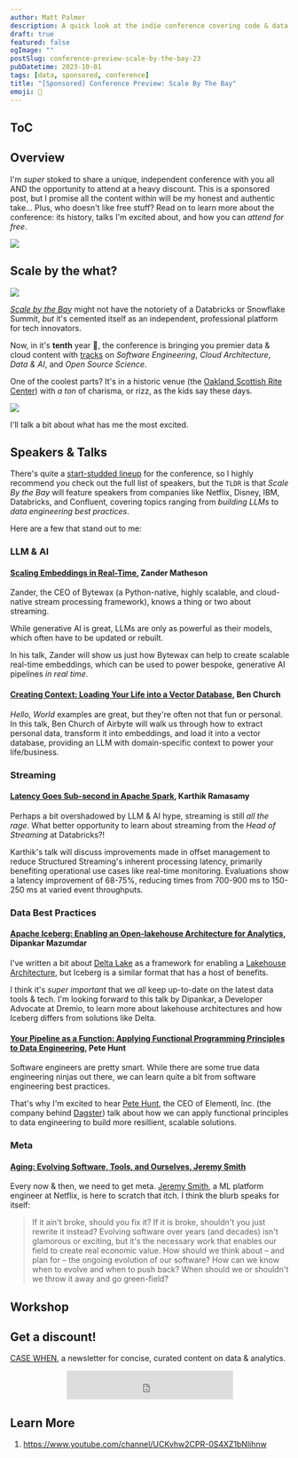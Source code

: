 ```yaml
---
author: Matt Palmer
description: A quick look at the indie conference covering code & data in the age of AI.
draft: true
featured: false
ogImage: ""
postSlug: conference-preview-scale-by-the-bay-23
pubDatetime: 2023-10-01
tags: [data, sponsored, conference]
title: "[Sponsored] Conference Preview: Scale By The Bay"
emoji: 🌉
---
```


## ToC

## Overview

I'm _super_ stoked to share a unique, independent conference with you all AND the opportunity to attend at a heavy discount. This is a sponsored post, but I promise all the content within will be my honest and authentic take... Plus, who doesn't like free stuff? Read on to learn more about the conference: its history, talks I'm excited about, and how you can _attend for free_.

![](/posts/conference-preview-scale-by-the-bay-23/breakfast-club.gif)

## Scale by the what?

![](/posts/conference-preview-scale-by-the-bay-23/top_front_page_sbtb_2023.png)

[_Scale by the Bay_](https://www.scale.bythebay.io/) might not have the notoriety of a Databricks or Snowflake Summit, _but_ it's cemented itself as an independent, professional platform for tech innovators.

Now, in it's **tenth** year 🤯, the conference is bringing you premier data & cloud content with [tracks](https://www.scale.bythebay.io/about) on _Software Engineering_, _Cloud Architecture_, _Data & AI_, and _Open Source Science_.

One of the coolest parts? It's in a historic venue (the [Oakland Scottish Rite Center](https://oaklandscottishrite.com/)) with _a ton_ of charisma, or rizz, as the kids say these days.

![](/posts/conference-preview-scale-by-the-bay-23/scottish_rite_center.jpeg)

I'll talk a bit about what has me the most excited.

## Speakers & Talks

There's quite a [start-studded lineup](https://www.scale.bythebay.io/speakers) for the conference, so I highly recommend you check out the full list of speakers, but the `TLDR` is that _Scale By the Bay_ will feature speakers from companies like Netflix, Disney, IBM, Databricks, and Confluent, covering topics ranging from _building LLMs_ to _data engineering best practices_.

Here are a few that stand out to me:

### LLM & AI

#### [Scaling Embeddings in Real-Time](https://www.scale.bythebay.io/post/zander-matheson-scaling-embeddings-in-real-time), Zander Matheson

Zander, the CEO of Bytewax (a Python-native, highly scalable, and cloud-native stream processing framework), knows a thing or two about streaming.

While generative AI is great, LLMs are only as powerful as their models, which often have to be updated or rebuilt.

In his talk, Zander will show us just how Bytewax can help to create scalable real-time embeddings, which can be used to power bespoke, generative AI pipelines _in real time_.

#### [Creating Context: Loading Your Life into a Vector Database](https://www.scale.bythebay.io/post/ben-church-creating-context-loading-your-life-into-a-vector-database), Ben Church

_Hello, World_ examples are great, but they're often not that fun or personal. In this talk, Ben Church of Airbyte will walk us through how to extract personal data, transform it into embeddings, and load it into a vector database, providing an LLM with domain-specific context to power your life/business.

### Streaming

#### [Latency Goes Sub-second in Apache Spark](https://www.scale.bythebay.io/post/karthik-ramasamy-latency-goes-sub-second-in-apache-spark-structured-streaming), Karthik Ramasamy

Perhaps a bit overshadowed by LLM & AI hype, streaming is still _all the rage_. What better opportunity to learn about streaming from the _Head of Streaming_ at Databricks?!

Karthik's talk will discuss improvements made in offset management to reduce Structured Streaming's inherent processing latency, primarily benefiting operational use cases like real-time monitoring. Evaluations show a latency improvement of 68-75%, reducing times from 700-900 ms to 150-250 ms at varied event throughputs.

### Data Best Practices

#### [Apache Iceberg: Enabling an Open-lakehouse Architecture for Analytics](https://www.scale.bythebay.io/post/dipankar-mazumdar-apache-iceberg-enabling-an-open-lakehouse-architecture-for-large-scale-analytics), Dipankar Mazumdar

I've written a bit about [Delta Lake](https://mattpalmer.io/posts/what-is-delta/) as a framework for enabling a [Lakehouse Architecture](https://docs.google.com/viewer?url=https://www.cidrdb.org/cidr2021/papers/cidr2021_paper17.pdf), but Iceberg is a similar format that has a host of benefits.

I think it's _super important_ that we _all_ keep up-to-date on the latest data tools & tech. I'm looking forward to this talk by Dipankar, a Developer Advocate at Dremio, to learn more about lakehouse architectures and how Iceberg differs from solutions like Delta.

#### [Your Pipeline as a Function: Applying Functional Programming Principles to Data Engineering](https://www.scale.bythebay.io/post/pete-hunt-your-pipeline-as-a-function-applying-functional-programming-principles-to-data-engineering), Pete Hunt

Software engineers are pretty smart. While there are some true data engineering ninjas out there, we can learn quite a bit from software engineering best practices.

That's why I'm excited to hear [Pete Hunt](https://twitter.com/floydophone), the CEO of Elementl, Inc. (the company behind [Dagster](https://dagster.io/)) talk about how we can apply functional principles to data engineering to build more resillient, scalable solutions.

### Meta

#### [Aging: Evolving Software, Tools, and Ourselves, Jeremy Smith](https://www.scale.bythebay.io/post/jeremy-smith-aging-evolving-software-tools-and-ourselves)

Every now & then, we need to get meta. [Jeremy Smith](https://www.linkedin.com/in/gentleman-and-a-scala/), a ML platform engineer at Netflix, is here to scratch that itch. I think the blurb speaks for itself:

> If it ain't broke, should you fix it? If it is broke, shouldn't you just rewrite it instead? Evolving software over years (and decades) isn't glamorous or exciting, but it's the necessary work that enables our field to create real economic value. How should we think about – and plan for – the ongoing evolution of our software? How can we know when to evolve and when to push back? When should we or shouldn't we throw it away and go green-field?

## Workshop

## Get a discount!

[CASE WHEN](https://newsletter.casewhen.xyz), a newsletter for concise, curated content on data & analytics.

<div align="center">
<iframe src="https://embeds.beehiiv.com/2df64b55-c4d3-45b9-99da-2ddec9362b2c?slim=true" data-test-id="beehiiv-embed" height="52" frameborder="0" 
scrolling="no" style="margin: 0; border-radius: 0px !important; background-color: transparent;"></iframe>
</div>

## Learn More

1. https://www.youtube.com/channel/UCKvhw2CPR-0S4XZ1bNlihnw

<script type="text/javascript" async src="https://embeds.beehiiv.com/attribution.js"></script>
